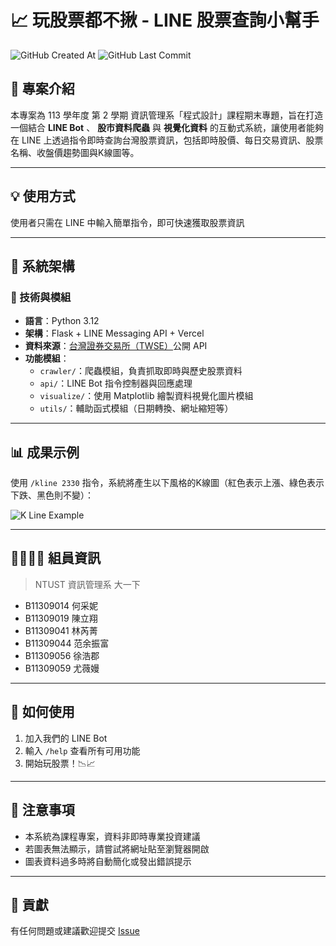 # 📈 玩股票都不揪 - LINE 股票查詢小幫手

![GitHub Created At](https://img.shields.io/github/created-at/fanyuuu2006/NTUST-1132-Software-Programming-Final-Project) ![GitHub Last Commit](https://img.shields.io/github/last-commit/fanyuuu2006/NTUST-1132-Software-Programming-Final-Project)

## 🧠 專案介紹

本專案為 113 學年度 第 2 學期 資訊管理系「程式設計」課程期末專題，旨在打造一個結合 **LINE Bot** 、 **股市資料爬蟲** 與 **視覺化資料** 的互動式系統，讓使用者能夠在 LINE 上透過指令即時查詢台灣股票資訊，包括即時股價、每日交易資訊、股票名稱、收盤價趨勢圖與K線圖等。

---

## 💡 使用方式

使用者只需在 LINE 中輸入簡單指令，即可快速獲取股票資訊

---

## 🧱 系統架構

### 🔧 技術與模組

- **語言**：Python 3.12
- **架構**：Flask + LINE Messaging API + Vercel
- **資料來源**：[台灣證券交易所（TWSE）](https://www.twse.com.tw/)公開 API
- **功能模組**：
  - `crawler/`：爬蟲模組，負責抓取即時與歷史股票資料
  - `api/`：LINE Bot 指令控制器與回應處理
  - `visualize/`：使用 Matplotlib 繪製資料視覺化圖片模組
  - `utils/`：輔助函式模組（日期轉換、網址縮短等）

---

## 📊 成果示例

使用 `/kline 2330` 指令，系統將產生以下風格的K線圖（紅色表示上漲、綠色表示下跌、黑色則不變）：

![K Line Example](https://tinyurl.com/237fe9wf)

---

## 👨‍👩‍👧‍👦 組員資訊

> NTUST 資訊管理系 大一下

- B11309014 何采妮
- B11309019 陳立翔
- B11309041 林芮菁
- B11309044 范余振富
- B11309056 徐浩郡
- B11309059 尤薇嫚

---

## 🚀 如何使用

1. 加入我們的 LINE Bot
2. 輸入 `/help` 查看所有可用功能
3. 開始玩股票！📉📈

---

## 📌 注意事項

- 本系統為課程專案，資料非即時專業投資建議
- 若圖表無法顯示，請嘗試將網址貼至瀏覽器開啟
- 圖表資料過多時將自動簡化或發出錯誤提示

---

## 🤝 貢獻

有任何問題或建議歡迎提交 [Issue](https://github.com/fanyuuu2006/NTUST-1132-Software-Programming-Final-Project/issues/new)
